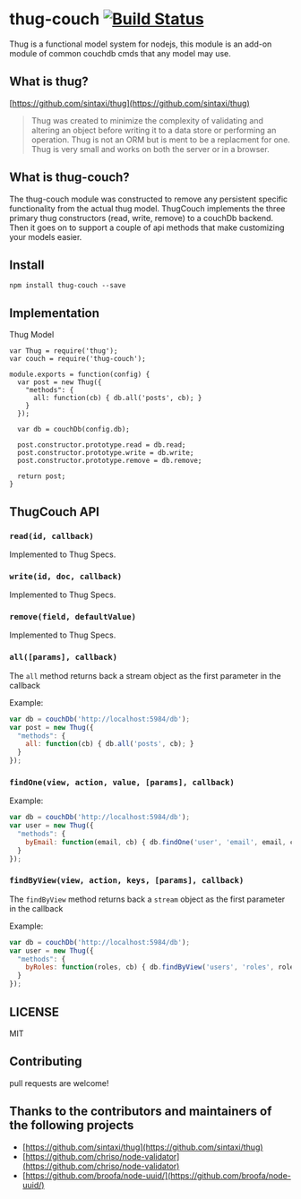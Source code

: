 # thug-couch [![Build Status](https://travis-ci.org/twilson63/thug-couch.png?branch=master)](https://travis-ci.org/twilson63/thug-couch)

Thug is a functional model system for nodejs, this module is an add-on module of common couchdb cmds that any model may use.

## What is thug?

[https://github.com/sintaxi/thug](https://github.com/sintaxi/thug)

> Thug was created to minimize the complexity of validating and altering an object before writing it to a data store or performing an operation. Thug is not an ORM but is ment to be a replacment for one. Thug is very small and works on both the server or in a browser.

## What is thug-couch?

The thug-couch module was constructed to remove any persistent specific functionality from the actual thug model.  ThugCouch implements the three primary thug constructors (read, write, remove) to a couchDb backend.  Then it goes on to support a couple of api methods that make customizing your models easier.

## Install

```
npm install thug-couch --save
```

## Implementation

Thug Model

```
var Thug = require('thug');
var couch = require('thug-couch');

module.exports = function(config) {
  var post = new Thug({
    "methods": {
      all: function(cb) { db.all('posts', cb); }
    }
  });

  var db = couchDb(config.db);

  post.constructor.prototype.read = db.read;
  post.constructor.prototype.write = db.write;
  post.constructor.prototype.remove = db.remove;

  return post;
}
```

## ThugCouch API

### `read(id, callback)`

Implemented to Thug Specs.

### `write(id, doc, callback)`

Implemented to Thug Specs.

### `remove(field, defaultValue)`

Implemented to Thug Specs.

### `all([params], callback)`

The `all` method returns back a stream object as the
first parameter in the callback

Example:

``` javascript
var db = couchDb('http://localhost:5984/db');
var post = new Thug({
  "methods": {
	all: function(cb) { db.all('posts', cb); }
  }
});
```

### `findOne(view, action, value, [params], callback)`

Example:

``` javascript
var db = couchDb('http://localhost:5984/db');
var user = new Thug({
  "methods": {
	byEmail: function(email, cb) { db.findOne('user', 'email', email, cb); }
  }
});
```


### `findByView(view, action, keys, [params], callback)`

The `findByView` method returns back a `stream` object as the
first parameter in the callback

Example:

``` javascript
var db = couchDb('http://localhost:5984/db');
var user = new Thug({
  "methods": {
	byRoles: function(roles, cb) { db.findByView('users', 'roles', roles, cb); }
  }
});
```


## LICENSE

MIT

## Contributing

pull requests are welcome!

## Thanks to the contributors and maintainers of the following projects

* [https://github.com/sintaxi/thug](https://github.com/sintaxi/thug)
* [https://github.com/chriso/node-validator](https://github.com/chriso/node-validator)
* [https://github.com/broofa/node-uuid/](https://github.com/broofa/node-uuid/)

